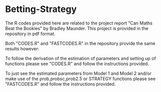Betting-Strategy
================

The R codes provided here are related to the project report "Can Maths Beat the Bookies" by Bradley Maunder.
This project is provided in the repository in pdf format.

Both "CODES.R" and "FASTCODES.R" in the repository provide the same results however:

To follow the derivation of the estimation of parameters and
setting up of functions please see "CODES.R" and follow the instructions provided.

To just see the estimated parameters from Model 1 and Model 2 and/or make use
of the prob,probsc,prob2.5 or STRATEGY functions please see "FASTCODES.R" and follow the instructions provided.


